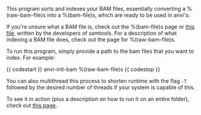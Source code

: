 This program sorts and indexes your BAM files, essentially converting a %(raw-bam-file)s into a %(bam-file)s, which are ready to be used in anvi'o.

If you're unsure what a BAM file is, check out the %(bam-file)s page or [this file](https://samtools.github.io/hts-specs/SAMv1.pdf), written by the developers of samtools. For a description of what indexing a BAM file does, check out the page for %(raw-bam-file)s.

To run this program, simply provide a path to the bam files that you want to index. For example:

{{ codestart }}
anvi-init-bam %(raw-bam-file)s 
{{ codestop }}

You can also multithread this process to shorten runtime with the flag `-T` followed by the desired number of threads if your system is capable of this.

To see it in action (plus a description on how to run it on an entire folder), check out [this page](http://merenlab.org/2016/06/22/anvio-tutorial-v2/#anvi-init-bam). 

